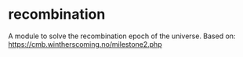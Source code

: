 # recombination
A module to solve the recombination epoch of the universe. 
Based on: https://cmb.wintherscoming.no/milestone2.php
